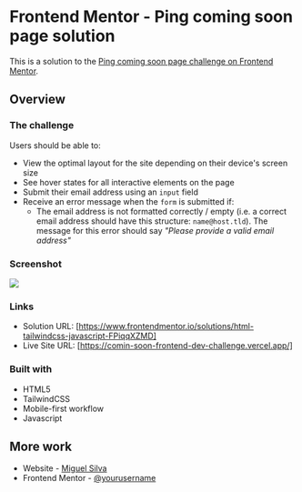 # Frontend Mentor - Ping coming soon page solution

This is a solution to the [Ping coming soon page challenge on Frontend Mentor](https://www.frontendmentor.io/challenges/ping-single-column-coming-soon-page-5cadd051fec04111f7b848da). 

## Overview

### The challenge

Users should be able to:

- View the optimal layout for the site depending on their device's screen size
- See hover states for all interactive elements on the page
- Submit their email address using an `input` field
- Receive an error message when the `form` is submitted if:
	- The email address is not formatted correctly / empty (i.e. a correct email address should have this structure: `name@host.tld`). The message for this error should say *"Please provide a valid email address"*

### Screenshot

![](./images/sreen.png)

### Links

- Solution URL: [https://www.frontendmentor.io/solutions/html-tailwindcss-javascript-FPiqqXZMD]
- Live Site URL: [https://comin-soon-frontend-dev-challenge.vercel.app/]


### Built with

- HTML5
- TailwindCSS
- Mobile-first workflow
- Javascript


## More work

- Website - [Miguel Silva](https://code-camp-responsive-wd.vercel.app/)
- Frontend Mentor - [@yourusername](https://www.frontendmentor.io/profile/migsilva89)


